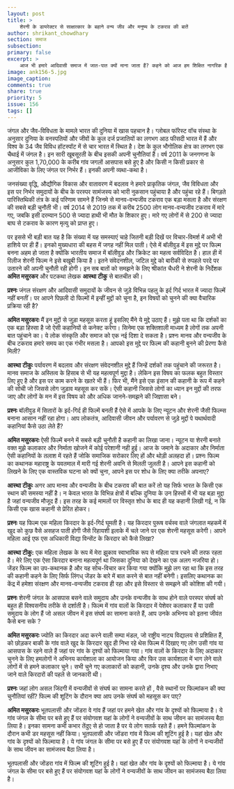```yaml
---
layout: post
title: >
    शेरनी के डायरेक्टर से साक्षात्कार के बहाने वन्य जीव और मनुष्य के टकराव की बातें
author: shrikant_chowdhary
section: समाज
subsection:
primary: false
excerpt: >
    आज भी हमारे आदिवासी समाज में जात-पात क्यों माना जाता हैं? कहने को आज हम शिक्षित नागरिक हैं, पर ग्रामीण इलाकों में जात-पात की बातें आज भी होती हैं. उनकी़ सोच कभी क्यों नहीं बदलती हैं?
image: ank156-5.jpg
image_caption: 
comments: true
share: true
priority: 5
issue: 156
tags: []
---
```


जंगल और जैव-विविधता के मामले भारत की दुनिया में खास पहचान है। ग्लोबल फॉरेस्ट वॉच संस्था के अनुसार दुनिया के वनस्पतियों और जीवों के कुल दर्ज प्रजातियों का लगभग आठ फीसदी भारत में हैं और विश्व के 34 जैव विविध हॉटस्पॉट में से चार भारत में स्थित है। देश के कुल भौगोलिक क्षेत्र का लगभग एक चैथाई में जंगल है। इन सारी खूबसूरती के बीच इसकी अपनी चुनौतियां हैं। वर्ष 2011 के जनगणना के अनुसार कुल 1,70,000 के करीब गांव जगलों आसपास बसे हुए है और किसी न किसी प्रकार से आजीविका के लिए जंगल पर निर्भर हैं। इनकी अपनी व्यथा-कथा है।

जनसंख्या वृद्धि, औद्यौगिक विकास और वातावरण में बदलाव ने हमारे प्राकृतिक जंगल, जैव विविधता और इस पर निर्भर समुदायों के बीच के परस्पर सामंजस्य को भारी नुकसान पहुंचाया है और पहुंचा रहे हैं। बिगड़ते पारिस्तिथिकी तंत्र के कई परिणाम सामने हैं जिनमे से मानव-वन्यजीव टकराव एक बड़ा मसला है और संरक्षण की सबसे बड़ी चुनौती भी। वर्ष 2014 से 2019 तक में करीब 2500 लोग मानव-वन्यजीव टकराव में मारे  गए, जबकि इसी दरम्यान 500 से ज्यादा हाथी भी मौत के शिकार हुए। मारे गए लोगों में से 200 से ज्यादा बाघ से टकराव के कारण मृत्यु को प्राप्त हुए।

पर इससे भी बड़ी बात यह है कि संख्या में यह समस्याएं चाहे जितनी बड़ी दिखें पर विचार-विमर्श में अभी भी हाशिये पर ही हैं। इनको मुख्यधारा की बहस में जगह नहीं मिल पाती। ऐसे में बॉलीवुड में इस मुद्दे पर फिल्म बनना अहम हो जाता है क्योंकि भारतीय समाज में बॉलीवुड और क्रिकेट का महत्व सर्वविदित है। हाल ही में रिलीज शेरनी फिल्म ने इसे बखूबी किया है। इतने संवेदनशील, जटिल मुद्दे को बारीकी से रुपहले परदे पर उतारने की अपनी चुनौती रही होगी। इन सब बातों को समझने के लिए श्रीकांत चैधरी ने शेरनी के निर्देशक **अमित मसुरकर** और पटकथा लेखक **आस्था टीकु** से बातचीत की।

**प्रश्नः** जंगल संरक्षण और आदिवासी समुदायों के जीवन से जुड़े विभिन्न पहलु के इर्द गिर्द भारत में ज्यादा फिल्में नहीं बनतीं। पर आपने पिछली दो फिल्मों में इन्हीं मुद्दों को चुना है, इन विषयों को चुनने की क्या वैचारिक प्रक्रिया रही है?

**अमित मसुरकरः** मैं इन मुद्दों से जुड़ा महसूस करता हूं इसलिए मैंने ये मुद्दे उठाए हैं। मुझे पता था कि दर्शकों का एक बड़ा हिस्सा है जो ऐसी कहानियों से कनेक्ट करेगा। सिनेमा एक शक्तिशाली माध्यम है लोगों तक अपनी बात पहुंचाने का। ये लोक संस्कृति और समाज को एक नई दिशा दे सकता है।
प्रश्नः मानव और वन्यजीव के बीच टकराव हमारे समय का एक गंभीर मसला है। आपको इस मुद्दे पर फिल्म की कहानी बुनने की प्रेरणा कैसे मिली?

**आस्था टीकुः** पर्यावरण में बदलाव और संरक्षण संवेदनशील मुद्दे हैं जिन्हें दर्शकों तक पहुंचाने की जरूरत है। मानव समाज के अस्तित्व के हिसाब से भी यह महत्वपूर्ण मुद्दा है। लेकिन इस विषय का फलक बहुत विस्तार लिए हुए है और इस पर काम करने के खतरे भी हैं। फिर भी, मैंने इसे एक इंसान की कहानी के रूप में कहने की सोची जो जिससे लोग जुड़ाव महसूस कर सकें। ऐसी कहानी जिससे लोगों का ध्यान इन मुद्दों की तरफ जाए और लोगों के मन में इस विषय को और अधिक जानने-समझने की जिज्ञासा बने।

**प्रश्नः** बॉलीवुड में सितारों के इर्द-गिर्द ही फिल्में बनती हैं ऐसे में आपके के लिए न्यूटन और शेरनी जैसी फिल्म्स बनाना आसान नहीं रहा होगा। आप लोकतंत्र, आदिवासी जीवन और पर्यावरण से जुड़े मुद्दों पे यथार्थवादी कहानियां कैसे उठा लेते हैं?

**अमित मसुरकरः** ऐसी फिल्में बनने में सबसे बड़ी चुनौती है कहानी का लिखा जाना। न्यूटन या शेरनी बनाते वक्त मुझे कलाकार और निर्माता खोजने में कोई परेशानी नही हुई। आज के जमाने के अदाकार और निर्माता ऐसी कहानियों के तलाश में रहते हैं जोकि समाजिक सरोकार लिए हों और थोड़ी अलहदा हों।
प्रश्नः फिल्म का कथानक महाराष्ट्र के यवतमाल में मारी गई शेरनी अवनि से मिलती जुलती है। आपने इस कहानी को लिखने के लिए एक वास्तविक घटना को क्यों चुना, आपने इस पर शोध के लिए क्या तरीके अपनाए?

**आस्था टीकुः** अगर आप मानव और वन्यजीव के बीच टकराव की बात करें तो यह सिर्फ भारत के किसी एक स्थान की समस्या नहीं है। न केवल भारत के विभिन्न क्षेत्रों में बल्कि दुनिया के उन हिस्सों में भी यह बड़ा मुद्दा है जहां वन्यजीव मौजूद हैं। इस तरह के कई मामलों पर विस्तृत शोध के बाद ही यह कहानी लिखी गई, न कि किसी एक खास कहानी से प्रेरित होकर।

**प्रश्नः** यह फिल्म एक महिला किरदार के इर्द-गिर्द घूमती है। यह किरदार पुरूष वर्चस्व वाले जंगलात महकमें में खुद को कुछ वैसे असहज पाती होगी जैसे रिहायशी इलाके में चले जाने पर एक शेरनी महसूस करेगी। आपने महिला आई एफ एस अधिकारी विद्या विन्सेंट के किरदार को कैसे लिखा?

**आस्था टीकु:** एक महिला लेखक के रूप में मेरा झुकाव स्वाभाविक रूप से महिला पात्र रचने की तरफ रहता है। मेरे लिए एक ऐसा किरदार बनाना महत्वपूर्ण था जिसका दुनिया को देखने का एक अलग नजरिया हो। जेंडर फिल्म का उप-कथानक है और यह सोच-विचार कर किया गया क्योंकि मुझे लग रहा था कि इस तरह की कहानी कहने के लिए सिर्फ लिंगध् जेंडर के बारे में बात करने से बात नहीं बनेगी। इसलिए कथानक का केंद्र में  हमेशा संरक्षण और मानव-वन्यजीव टकराव ही रहा और इसे विस्तार से समझने की कोशिश की गयी।

**प्रश्नः** शेरनी जंगल के आसपास बसने वाले समुदाय और उनके वन्यजीव के साथ होने वाले परस्पर संघर्ष को बहुत ही विश्वसनीय तरीके से दर्शाती है। फिल्म में गांव वालों के किरदार में पेशेवर कलाकार हैं या उसी समुदाय के लोग हैं जो असल जीवन में इस संघर्ष का सामना करते हैं, आप उनके अभिनय को इतना जीवंत कैसे बना सके ?

**अमित मसुरकरः** ज्योति का किरदार अदा करने वाली सम्पा मंडल, जो राष्ट्रीय नाट्य विद्यालय से प्रशिक्षित हैं, को छोड़कर बाकी के गांव वाले खुद के किरदार खुद ही निभा रहे थेस फिल्म में दिखाए गए लोग उसी गांव या आसपास के रहने वाले हैं जहां पर गांव के दृश्यों को फिल्माया गया। गांव वालों के किरदार के लिए अदाकार चुनने के लिए हमलोगों ने अभिनय कार्यशाला का आयोजन किया और फिर उस कार्यशाला में भाग लेने वाले लोगों में से हमने कलाकार चुने। सभी चुने गए कलाकारों को कहानी, उनके दृश्य और उनके द्वारा निभाए जाने वाले किरदारों की पहले से जानकारी थी।

**प्रश्नः** जहां लोग असल जिंदगी में वन्यजीवों से संघर्ष का सामना करते हों , वैसे स्थानों पर फिल्मांकन की क्या चुनौतियां रहीं? फिल्म की शूटिंग के दौरान क्या आप उनके संघर्ष को महसूस कर पाए?

**अमित मसुरकरः** भूतपलासी और जोंडरा वे गांव हैं जहां पर हमने खेत और गांव के दृश्यों को फिल्माया है। ये गांव जंगल के सीमा पर बसे हुए हैं पर संयोगवश यहां के लोगों ने वन्यजीवों के साथ जीवन का सामंजस्य बैठा लिया है। इनका सामना कभी कभार तेंदुए से हो जाता है पर ये लोग सतर्क रहते हैं। हमने फिल्मांकन के दौरान कभी डर महसूस नहीं किया।
भूतपलासी और जोंडरा गांव में फिल्म की शूटिंग हुई है। यहां खेत और गांव के दृश्यों को फिल्माया है। ये गांव जंगल के सीमा पर बसे हुए हैं पर संयोगवश यहां के लोगों ने वन्यजीवों के साथ जीवन का सामंजस्य बैठा लिया है।

भूतपलासी और जोंडरा गांव में फिल्म की शूटिंग हुई है। यहां खेत और गांव के दृश्यों को फिल्माया है। ये गांव जंगल के सीमा पर बसे हुए हैं पर संयोगवश यहां के लोगों ने वन्यजीवों के साथ जीवन का सामंजस्य बैठा लिया है।

